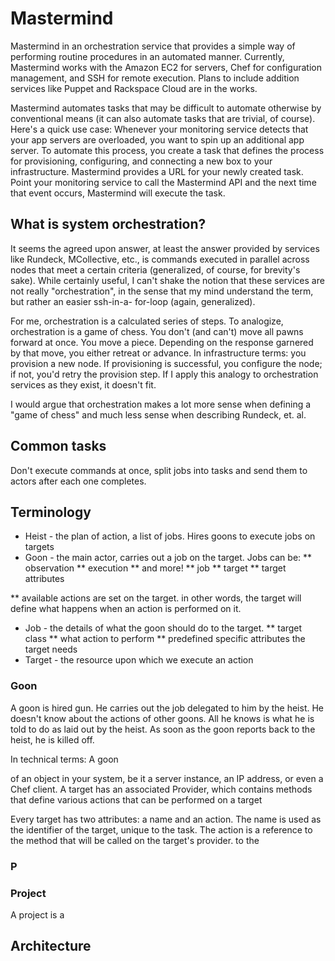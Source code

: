 # Mastermind

Mastermind in an orchestration service that provides a simple way of performing routine procedures in an automated manner. Currently, Mastermind works with the Amazon EC2 for servers, Chef for configuration management, and SSH for remote execution. Plans to include addition services like Puppet and Rackspace Cloud are in the works.

Mastermind automates tasks that may be difficult to automate otherwise by conventional means (it can also automate tasks that are trivial, of course). Here's a quick use case: Whenever your monitoring service detects that your app servers are overloaded, you want to spin up an additional app server. To automate this process, you create a task that defines the process for provisioning, configuring, and connecting a new box to your infrastructure. Mastermind provides a URL for your newly created task. Point your monitoring service to call the Mastermind API and the next time that event occurs, Mastermind will execute the task.

## What is system orchestration?

It seems the agreed upon answer, at least the answer provided by
services like Rundeck, MCollective, etc., is commands executed in
parallel across nodes that meet a certain criteria (generalized, of
course, for brevity's sake). While certainly useful, I can't shake the
notion that these services are not really "orchestration", in the
sense that my mind understand the term, but rather an easier ssh-in-a-
for-loop (again, generalized).

For me, orchestration is a calculated series of steps. To analogize,
orchestration is a game of chess. You don't (and can't) move all pawns
forward at once. You move a piece. Depending on the response garnered
by that move, you either retreat or advance. In infrastructure terms:
you provision a new node. If provisioning is successful, you configure
the node; if not, you'd retry the provision step. If I apply this
analogy to orchestration services as they exist, it doesn't fit.

I would argue that orchestration makes a lot more sense when defining
a "game of chess" and much less sense when describing Rundeck, et. al.

## Common tasks

Don't execute commands at once, split jobs into tasks and send them to actors after each one completes.

## Terminology

* Heist - the plan of action, a list of jobs. Hires goons to execute jobs on targets
* Goon - the main actor, carries out a job on the target. Jobs can be:
** observation
** execution
** and more!
** job
** target
** target attributes

** available actions are set on the target. in other words, the target will define what happens when an action is performed on it.
* Job - the details of what the goon should do to the target.
** target class
** what action to perform
** predefined specific attributes the target needs
* Target - the resource upon which we execute an action

### Goon

A goon is hired gun. He carries out the job delegated to him by the heist. He doesn't know about the actions of other goons. All he knows is what he is told to do as laid out by the heist. As soon as the goon reports back to the heist, he is killed off.

In technical terms: A goon 




 of an object in your system, be it a server instance, an IP address, or even a Chef client. A target has an associated Provider, which contains methods that define various actions that can be performed on a target

Every target has two attributes: a name and an action. The name is used as the identifier of the target, unique to the task. The action is a reference to the method that will be called on the target's provider. to the

### P
### Project

A project is a 

## Architecture


